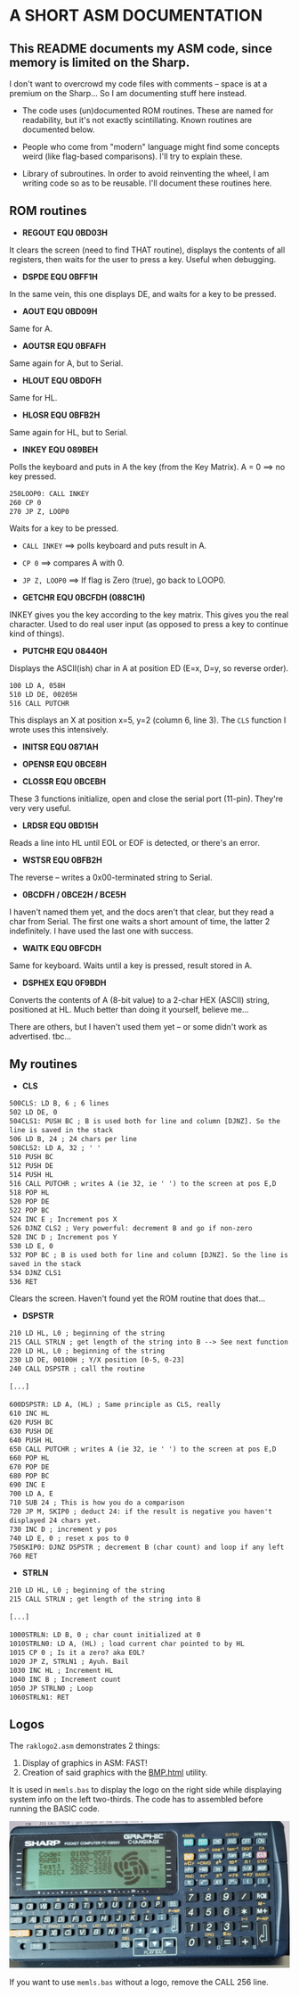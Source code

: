 # A SHORT ASM DOCUMENTATION

## This README documents my ASM code, since memory is limited on the Sharp.

I don't want to overcrowd my code files with comments – space is at a premium on the Sharp... So I am documenting stuff here instead.

- The code uses (un)documented ROM routines. These are named for readability, but it's not exactly scintillating. Known routines are documented below.

- People who come from "modern" language might find some concepts weird (like flag-based comparisons). I'll try to explain these.

- Library of subroutines. In order to avoid reinventing the wheel, I am writing code so as to be reusable. I'll document these routines here.

## ROM routines

- **REGOUT EQU 0BD03H**

 It clears the screen (need to find THAT routine), displays the contents of all registers, then waits for the user to press a key. Useful when debugging.

- **DSPDE EQU 0BFF1H**

 In the same vein, this one displays DE, and waits for a key to be pressed.

- **AOUT EQU 0BD09H**

 Same for A.

- **AOUTSR EQU 0BFAFH**

 Same again for A, but to Serial.

- **HLOUT EQU 0BD0FH**

 Same for HL.

- **HLOSR EQU 0BFB2H**

 Same again for HL, but to Serial.

- **INKEY EQU 089BEH**

 Polls the keyboard and puts in A the key (from the Key Matrix). A = 0 ==> no key pressed.
```ASM
250LOOP0: CALL INKEY
260 CP 0
270 JP Z, LOOP0
```
 Waits for a key to be pressed.
 - `CALL INKEY` ==> polls keyboard and puts result in A.
 - `CP 0` ==> compares A with 0.
 - `JP Z, LOOP0` ==> If flag is Zero (true), go back to LOOP0.

- **GETCHR EQU 0BCFDH (088C1H)**

 INKEY gives you the key according to the key matrix. This gives you the real character. Used to do real user input (as opposed to press a key to continue kind of things).

- **PUTCHR EQU 08440H**

 Displays the ASCII(ish) char in A at position ED (E=x, D=y, so reverse order).
```ASM
100 LD A, 058H
510 LD DE, 00205H
516 CALL PUTCHR
```
 This displays an X at position x=5, y=2 (column 6, line 3). The `CLS` function I wrote uses this intensively.

- **INITSR EQU 0871AH**

- **OPENSR EQU 0BCE8H**

- **CLOSSR EQU 0BCEBH**

 These 3 functions initialize, open and close the serial port (11-pin). They're very very useful.

- **LRDSR EQU 0BD15H**

 Reads a line into HL until EOL or EOF is detected, or there's an error.

- **WSTSR EQU 0BFB2H**

 The reverse – writes a 0x00-terminated string to Serial.

- **0BCDFH / 0BCE2H / BCE5H**

 I haven't named them yet, and the docs aren't that clear, but they read a char from Serial. The first one waits a short amount of time, the latter 2 indefinitely. I have used the last one with success.

- **WAITK EQU 0BFCDH**

 Same for keyboard. Waits until a key is pressed, result stored in A.

- **DSPHEX EQU 0F9BDH**

 Converts the contents of A (8-bit value) to a 2-char HEX (ASCII) string, positioned at HL. Much better than doing it yourself, believe me...

There are others, but I haven't used them yet – or some didn't work as advertised. tbc...

## My routines

- **CLS**

```ASM
500CLS: LD B, 6 ; 6 lines
502 LD DE, 0
504CLS1: PUSH BC ; B is used both for line and column [DJNZ]. So the line is saved in the stack
506 LD B, 24 ; 24 chars per line
508CLS2: LD A, 32 ; ' '
510 PUSH BC
512 PUSH DE
514 PUSH HL
516 CALL PUTCHR ; writes A (ie 32, ie ' ') to the screen at pos E,D
518 POP HL
520 POP DE
522 POP BC
524 INC E ; Increment pos X
526 DJNZ CLS2 ; Very powerful: decrement B and go if non-zero
528 INC D ; Increment pos Y
530 LD E, 0
532 POP BC ; B is used both for line and column [DJNZ]. So the line is saved in the stack
534 DJNZ CLS1
536 RET
```

Clears the screen. Haven't found yet the ROM routine that does that...

- **DSPSTR**

```ASM
210 LD HL, L0 ; beginning of the string
215 CALL STRLN ; get length of the string into B --> See next function
220 LD HL, L0 ; beginning of the string
230 LD DE, 00100H ; Y/X position [0-5, 0-23]
240 CALL DSPSTR ; call the routine

[...]

600DSPSTR: LD A, (HL) ; Same principle as CLS, really
610 INC HL
620 PUSH BC
630 PUSH DE
640 PUSH HL
650 CALL PUTCHR ; writes A (ie 32, ie ' ') to the screen at pos E,D
660 POP HL
670 POP DE
680 POP BC
690 INC E
700 LD A, E
710 SUB 24 ; This is how you do a comparison
720 JP M, SKIP0 ; deduct 24: if the result is negative you haven't displayed 24 chars yet.
730 INC D ; increment y pos
740 LD E, 0 ; reset x pos to 0
750SKIP0: DJNZ DSPSTR ; decrement B (char count) and loop if any left
760 RET
```

- **STRLN**

```ASM
210 LD HL, L0 ; beginning of the string
215 CALL STRLN ; get length of the string into B

[...]

1000STRLN: LD B, 0 ; char count initialized at 0
1010STRLN0: LD A, (HL) ; load current char pointed to by HL
1015 CP 0 ; Is it a zero? aka EOL?
1020 JP Z, STRLN1 ; Ayuh. Bail
1030 INC HL ; Increment HL
1040 INC B ; Increment count
1050 JP STRLN0 ; Loop
1060STRLN1: RET
```
## Logos

The `raklogo2.asm` demonstrates 2 things:

1. Display of graphics in ASM: FAST!
2. Creation of said graphics with the [BMP.html](./BMP.html) utility.

It is used in `memls.bas` to display the logo on the right side while displaying system info on the left two-thirds. The code has to assembled before running the BASIC code.

![lslogo](./lslogo.jpg)

If you want to use `memls.bas` without a logo, remove the CALL 256 line.